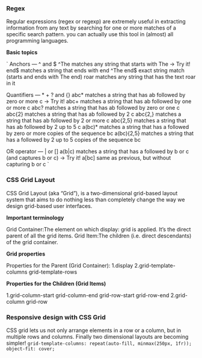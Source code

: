 ### Regex
Regular expressions (regex or regexp) are extremely useful in extracting information from any text by searching for one or more matches of a specific search pattern.
you can actually use this tool in (almost) all programming languages.

**Basic topics**

`
Anchors — ^ and $
^The        matches any string that starts with The -> Try it!
end$        matches a string that ends with end
^The end$   exact string match (starts and ends with The end)
roar        matches any string that has the text roar in it

Quantifiers — * + ? and {}
abc*        matches a string that has ab followed by zero or more c -> Try it!
abc+        matches a string that has ab followed by one or more c
abc?        matches a string that has ab followed by zero or one c
abc{2}      matches a string that has ab followed by 2 c
abc{2,}     matches a string that has ab followed by 2 or more c
abc{2,5}    matches a string that has ab followed by 2 up to 5 c
a(bc)*      matches a string that has a followed by zero or more copies of the sequence bc
a(bc){2,5}  matches a string that has a followed by 2 up to 5 copies of the sequence bc

OR operator — | or []
a(b|c)     matches a string that has a followed by b or c (and captures b or c) -> Try it!
a[bc]      same as previous, but without capturing b or c
`

### CSS Grid Layout

CSS Grid Layout (aka “Grid”), is a two-dimensional grid-based layout system that aims to do nothing less than completely change the way we design grid-based user interfaces.

**Important terminology**

Grid Container:The element on which display: grid is applied. It’s the direct parent of all the grid items. 
Grid Item:The children (i.e. direct descendants) of the grid container.

**Grid properties**

Properties for the Parent (Grid Container):
1.display
2.grid-template-columns
grid-template-rows

**Properties for the Children (Grid Items)**

1.grid-column-start
grid-column-end
grid-row-start
grid-row-end
2.grid-column
grid-row

### Responsive design with CSS Grid

CSS grid lets us not only arrange elements in a row or a column, but in multiple rows and columns. Finally two dimensional layouts are becoming simpler!
`grid-template-columns: repeat(auto-fill, minmax(250px, 1fr));
object-fit: cover;
`

